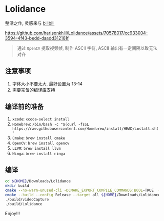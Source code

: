 # Lolidance
整活之作, 灵感来与 [bilibili](https://www.bilibili.com/video/BV1u8411k7BD/)

https://github.com/harisonkhlil/Lolidance/assets/70578017/cc933004-3594-4f43-bedd-daadd312161f

> 通过 `OpenCV` 提取视频帧, 制作 ASCII 字符, ASCII 输出有一定间隔以致无法对齐

## 注意事项

1. 字体大小不要太大, 最好设置为 13-14
2. 需要完备的编译库支持

## 编译前的准备

1. `xcode`: `xcode-select install`
2. `Homebrew`: `/bin/bash -c "$(curl -fsSL https://raw.githubusercontent.com/Homebrew/install/HEAD/install.sh)"`
3. `Cmake`: `brew install cmake`
4. `OpenCV`: `brew install opencv`
5. `LLVM`: `brew install llvm`
6. `Ninga`: `brew install ninga`

## 编译

```sh
cd ${HOME}/Downloads/Lolidance
mkdir build
cmake --no-warn-unused-cli -DCMAKE_EXPORT_COMPILE_COMMANDS:BOOL=TRUE  -DCMAKE_CXX_COMPILER:FILEPATH=/opt/homebrew/opt/llvm/bin/clang++ -G Ninja -S${HOME}/Downloads/Lolidance -B${HOME}/Downloads/Lolidance/build
cmake --build --config Release --target all ${HOME}/Downloads/Lolidance/build
./build/videoCapture
./build/Lolidance
```
Enjoy!!!
